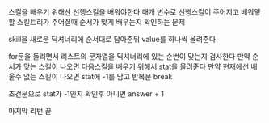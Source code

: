 스킬을 배우기 위해선 선행스킬을 배워야한다
매개 변수로 선행스킬이 주어지고 배워얗 할 스킬트리가 주어질때 순서가 맞게 배우는지 확인하는 문제

skill을 새로운 딕셔너리에 순서대로 담아준뒤 value를 하나씩 올려준다

for문을 돌리면서 리스트의 문자열을 딕셔너리에 있는 순번이 맞는지 검사한다
만약 순서가 맞는 스킬이 나오면 다음스킬을 배우기 위해서 stat을 올려준다
만약 현재에선 배울수 없는 스킬이 나오면 stat에 -1를 담고 반복문 break

조건문으로 stat가 -1인지 확인후 아니면 answer + 1

마지막 리턴 끝

